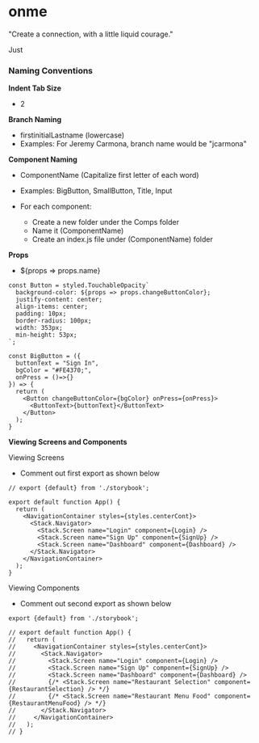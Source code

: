 # onme

"Create a connection, with a little liquid courage."

Just

### Naming Conventions

__Indent Tab Size__
* 2

__Branch Naming__
  
* firstinitialLastname (lowercase)
* Examples: For Jeremy Carmona, branch name would be "jcarmona"
  
__Component Naming__

* ComponentName (Capitalize first letter of each word)
* Examples: BigButton, SmallButton, Title, Input

* For each component:
  * Create a new folder under the Comps folder
  * Name it (ComponentName)
  * Create an index.js file under (ComponentName) folder

__Props__

* ${props => props.name}


```
const Button = styled.TouchableOpacity`
  background-color: ${props => props.changeButtonColor};
  justify-content: center;
  align-items: center;
  padding: 10px;
  border-radius: 100px;
  width: 353px;
  min-height: 53px;
`;

const BigButton = ({
  buttonText = "Sign In",
  bgColor = "#FE4370;",
  onPress = ()=>{}
}) => {
  return (
    <Button changeButtonColor={bgColor} onPress={onPress}>
      <ButtonText>{buttonText}</ButtonText>
    </Button>
  );
}
```

__Viewing Screens and Components__


Viewing Screens
* Comment out first export as shown below
```
// export {default} from './storybook'; 

export default function App() {
  return (
    <NavigationContainer styles={styles.centerCont}>
      <Stack.Navigator>
        <Stack.Screen name="Login" component={Login} />
        <Stack.Screen name="Sign Up" component={SignUp} />
        <Stack.Screen name="Dashboard" component={Dashboard} />
      </Stack.Navigator>
    </NavigationContainer>
  );
}
```

Viewing Components
* Comment out second export as shown below
```
export {default} from './storybook'; 

// export default function App() {
//   return (
//     <NavigationContainer styles={styles.centerCont}>
//       <Stack.Navigator>
//         <Stack.Screen name="Login" component={Login} />
//         <Stack.Screen name="Sign Up" component={SignUp} />
//         <Stack.Screen name="Dashboard" component={Dashboard} />
//         {/* <Stack.Screen name="Restaurant Selection" component={RestaurantSelection} /> */}
//         {/* <Stack.Screen name="Restaurant Menu Food" component={RestaurantMenuFood} /> */}
//       </Stack.Navigator>
//     </NavigationContainer>
//   );
// }
```

